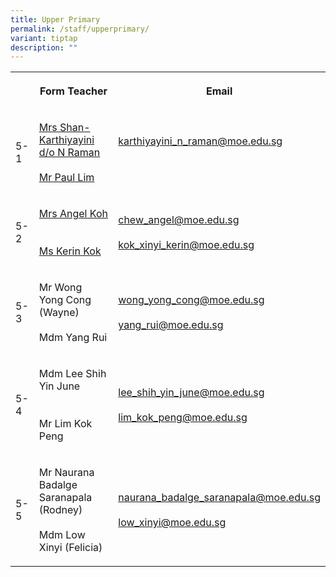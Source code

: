 ```yaml
---
title: Upper Primary
permalink: /staff/upperprimary/
variant: tiptap
description: ""
---
```

<p></p>
<table>
<tbody>
<tr>
<th rowspan="1" colspan="1">
<p></p>
</th>
<th rowspan="1" colspan="1">
<p>Form Teacher</p>
</th>
<th rowspan="1" colspan="1">
<p>Email</p>
</th>
</tr>
<tr>
<td rowspan="1" colspan="1">
<p>5-1</p>
</td>
<td rowspan="1" colspan="1">
<p><a href="mailto:karthiyayini_n_raman@schools.gov.sg" rel="noopener noreferrer nofollow" target="_blank">Mrs Shan-Karthiyayini d/o N Raman</a> 
<br>
<br><a href="mailto:lim_hong_sheng@schools.gov.sg" rel="noopener noreferrer nofollow" target="_blank">Mr Paul Lim</a>
</p>
</td>
<td rowspan="1" colspan="1">
<p><a href="mailto:karthiyayini_n_raman@moe.edu.sg" rel="noopener noreferrer nofollow" target="_blank">karthiyayini_n_raman@moe.edu.sg</a>
</p>
<p>
<br>
</p>
</td>
</tr>
<tr>
<td rowspan="1" colspan="1">
<p>5-2</p>
</td>
<td rowspan="1" colspan="1">
<p><a href="mailto:chew_angel@schools.gov.sg" rel="noopener noreferrer nofollow" target="_blank">Mrs Angel Koh</a> 
<br>
<br>
<br><a href="mailto:kok_xinyi_kerin@schools.gov.sg" rel="noopener noreferrer nofollow" target="_blank">Ms Kerin Kok</a>
</p>
</td>
<td rowspan="1" colspan="1">
<p><a href="mailto:chew_angel@moe.edu.sg" rel="noopener noreferrer nofollow" target="_blank">chew_angel@moe.edu.sg</a> 
<br>
<br><a href="mailto:kok_xinyi_kerin@moe.edu.sg" rel="noopener noreferrer nofollow" target="_blank">kok_xinyi_kerin@moe.edu.sg</a>
</p>
</td>
</tr>
<tr>
<td rowspan="1" colspan="1">
<p>5-3</p>
</td>
<td rowspan="1" colspan="1">
<p>Mr Wong Yong Cong (Wayne)
<br>
<br>Mdm Yang Rui</p>
</td>
<td rowspan="1" colspan="1">
<p><a href="mailto:wong_yong_cong@moe.edu.sg" rel="noopener noreferrer nofollow" target="_blank">wong_yong_cong@moe.edu.sg</a> 
<br>
<br><a href="mailto:yang_rui@moe.edu.sg" rel="noopener noreferrer nofollow" target="_blank">yang_rui@moe.edu.sg</a>
</p>
</td>
</tr>
<tr>
<td rowspan="1" colspan="1">
<p>5-4</p>
</td>
<td rowspan="1" colspan="1">
<p>Mdm Lee Shih Yin June
<br>
<br>
<br>Mr Lim Kok Peng</p>
</td>
<td rowspan="1" colspan="1">
<p><a href="mailto:lee_shih_yin_june@moe.edu.sg" rel="noopener noreferrer nofollow" target="_blank">lee_shih_yin_june@moe.edu.sg</a> 
<br>
<br><a href="mailto:lim_kok_peng@moe.edu.sg" rel="noopener noreferrer nofollow" target="_blank">lim_kok_peng@moe.edu.sg</a>
</p>
</td>
</tr>
<tr>
<td rowspan="1" colspan="1">
<p>5-5</p>
</td>
<td rowspan="1" colspan="1">
<p>Mr Naurana Badalge Saranapala (Rodney)
<br>
<br>Mdm Low Xinyi (Felicia)</p>
</td>
<td rowspan="1" colspan="1">
<p><a href="mailto:naurana_badalge_saranapala@moe.edu.sg" rel="noopener noreferrer nofollow" target="_blank">naurana_badalge_saranapala@moe.edu.sg</a> 
<br>
<br><a href="mailto:low_xinyi@moe.edu.sg" rel="noopener noreferrer nofollow" target="_blank">low_xinyi@moe.edu.sg</a>
</p>
</td>
</tr>
</tbody>
</table>
<p></p>